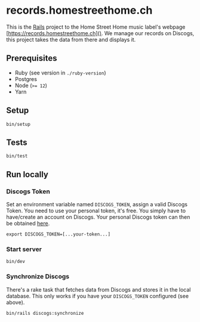 # records.homestreethome.ch

This is the [Rails](https://rubyonrails.org/) project to the Home Street Home music label's webpage [https://records.homestreethome.ch]().
We  manage our records on Discogs, this project takes the data from there and displays it.

## Prerequisites

* Ruby (see version in `./ruby-version`)
* Postgres
* Node (`>= 12`)
* Yarn

## Setup

```shell
bin/setup
```

## Tests

```shell
bin/test
```

## Run locally

### Discogs Token

Set an environment variable named `DISCOGS_TOKEN`, assign a valid Discogs Token.
You need to use your personal token, it's free. You simply have to have/create an account on Discogs.
Your personal Discogs token can then be obtained [here](https://www.discogs.com/settings/developers).

```shell
export DISCOGS_TOKEN=[...your-token...]
```

### Start server

```shell
bin/dev
```

### Synchronize Discogs

There's a rake task that fetches data from Discogs and stores it in the local database.
This only works if you have your `DISCOGS_TOKEN` configured (see above).

```shell
bin/rails discogs:synchronize
```
